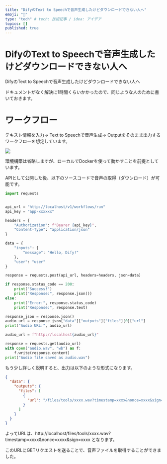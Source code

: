 ```yaml
---
title: "DifyのText to Speechで音声生成したけどダウンロードできない人へ"
emoji: "🐥"
type: "tech" # tech: 技術記事 / idea: アイデア
topics: []
published: true
---
```


# DifyのText to Speechで音声生成したけどダウンロードできない人へ

DifyのText to Speechで音声生成したけどダウンロードできない人へ

ドキュメントがなく解決に1時間くらいかかったので、同じような人のために書いておきます。

# ワークフロー

テキスト情報を入力→ Text to Speechで音声生成→ Outputをそのまま出力するワークフローを想定しています。


![](https://storage.googleapis.com/zenn-user-upload/8a6b46865660-20250110.png)


環境構築は省略しますが、ローカルでDockerを使って動かすことを前提としています。

APIとして公開した後、以下のソースコードで音声の取得（ダウンロード）が可能です。

```python
import requests


api_url = "http://localhost/v1/workflows/run"
api_key = "app-xxxxxx"

headers = {
    "Authorization": f"Bearer {api_key}",
    "Content-Type": "application/json"
}

data = {
    "inputs": {
        "message": "Hello, Dify!"
    },
    "user": "user"
}

response = requests.post(api_url, headers=headers, json=data)

if response.status_code == 200:
    print("Success!")
    print("Response:", response.json())
else:
    print("Error:", response.status_code)
    print("Response:", response.text)

response_json = response.json()
audio_url = response_json["data"]["outputs"]["files"][0]["url"]
print("Audio URL:", audio_url)

audio_url = f"http://localhost{audio_url}"

response = requests.get(audio_url)
with open("audio.wav", "wb") as f:
    f.write(response.content)
print("Audio file saved as audio.wav")
```

もう少し詳しく説明すると、出力は以下のような形式になります。

```json
{
  "data": {
    "outputs": {
      "files": [
        {
          "url": "/files/tools/xxxx.wav?timestamp=xxxx&nonce=xxxx&sign=xxxx"
        }
      ]
    }
  }
}
```

よってURLは、http://localhost/files/tools/xxxx.wav?timestamp=xxxx&nonce=xxxx&sign=xxxx となります。

このURLにGETリクエストを送ることで、音声ファイルを取得することができました。






